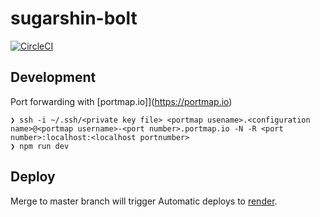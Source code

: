 # sugarshin-bolt

[![CircleCI](https://circleci.com/gh/sugarshin/sugarshin-bolt/tree/master.svg?style=svg&circle-token=2007d9ccb9f8beb24cd67aa44634c85cdef84f53)](https://circleci.com/gh/sugarshin/sugarshin-bolt/tree/master)

## Development

Port forwarding with [portmap.io]](https://portmap.io)

```shell
❯ ssh -i ~/.ssh/<private key file> <portmap usename>.<configuration name>@<portmap username>-<port number>.portmap.io -N -R <port number>:localhost:<localhost portnumber>
❯ npm run dev
```

## Deploy

Merge to master branch will trigger Automatic deploys to [render](https://render.com/).
